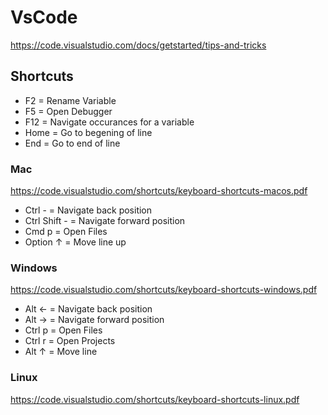 # VsCode

<https://code.visualstudio.com/docs/getstarted/tips-and-tricks>

## Shortcuts

- F2 = Rename Variable  
- F5 = Open Debugger
- F12 = Navigate occurances for a variable  
- Home = Go to begening of line  
- End = Go to end of line  

### Mac

<https://code.visualstudio.com/shortcuts/keyboard-shortcuts-macos.pdf>

- Ctrl - = Navigate back position
- Ctrl Shift - = Navigate forward position  
- Cmd p = Open Files
- Option ↑ = Move line up

### Windows

<https://code.visualstudio.com/shortcuts/keyboard-shortcuts-windows.pdf>

- Alt ← = Navigate back position  
- Alt → = Navigate forward position  
- Ctrl p = Open Files
- Ctrl r = Open Projects
- Alt ↑ = Move line

### Linux

<https://code.visualstudio.com/shortcuts/keyboard-shortcuts-linux.pdf>
